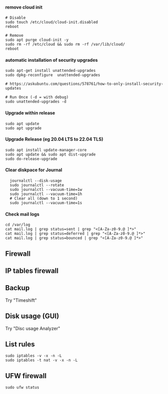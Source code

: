 #### remove cloud init
```
# Disable
sudo touch /etc/cloud/cloud-init.disabled
reboot

# Remove
sudo apt purge cloud-init -y
sudo rm -rf /etc/cloud && sudo rm -rf /var/lib/cloud/
reboot

```


#### automatic installation of security upgrades
```
sudo apt-get install unattended-upgrades
sudo dpkg-reconfigure  unattended-upgrades

# https://askubuntu.com/questions/578761/how-to-only-install-security-updates

# Run Once (-d = with debug)
sudo unattended-upgrades -d
```

#### Upgrade within release
```
sudo apt update
sudo apt upgrade
```

#### Upgrade Release (eg 20.04 LTS to 22.04 TLS)
```
sudo apt install update-manager-core
sudo apt update && sudo apt dist-upgrade
sudo do-release-upgrade
```

#### Clear diskpace for Journal
```
  journalctl --disk-usage
  sudo journalctl --rotate
  sudo journalctl --vacuum-time=1w
  sudo journalctl --vacuum-time=1h
  # Clear all (down to 1 second)
  sudo journalctl --vacuum-time=1s
```
  
#### Check mail logs
```
cd /var/log
cat mail.log | grep status=sent | grep "<[A-Za-z0-9.@ ]*>"
cat mail.log | grep status=deferred | grep "<[A-Za-z0-9.@ ]*>"
cat mail.log | grep status=bounced | grep "<[A-Za-z0-9.@ ]*>"
```




## Firewall


## IP tables firewall

## Backup
Try "Timeshift"

## Disk usage (GUI)
Try "Disc usage Analyzer"

## List rules
```
sudo iptables -v -x -n -L
sudo iptables -t nat -v -x -n -L
```

## UFW firewall
```
sudo ufw status
```








